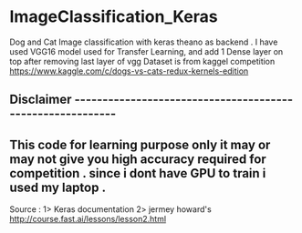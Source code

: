 # ImageClassification_Keras
Dog and Cat Image classification with keras theano as backend .
I have used VGG16 model used for Transfer Learning, and add 1 Dense layer on top after removing last layer of vgg
Dataset is from kaggel competition https://www.kaggle.com/c/dogs-vs-cats-redux-kernels-edition

Disclaimer ----------------------------------------------------------
---------------------------------------------------------------------
This code for learning purpose only 
it may or may not give you high accuracy required for competition .
since i dont have GPU to train i used my laptop .
----------------------------------------------------------------------

Source :
1> Keras documentation
2> jermey howard's http://course.fast.ai/lessons/lesson2.html
